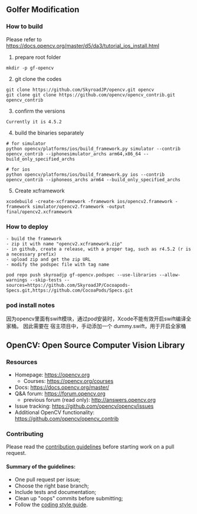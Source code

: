 ## Golfer Modification
### How to build

Please refer to https://docs.opencv.org/master/d5/da3/tutorial_ios_install.html

1. prepare root folder 

```
mkdir -p gf-opencv
```

2. git clone the codes

```
git clone https://github.com/SkyroadJP/opencv.git opencv
git clone git clone https://github.com/opencv/opencv_contrib.git opencv_contrib
```

3. confirm the versions

```
Currently it is 4.5.2
```

4. build the binaries separately

```
# for simulator
python opencv/platforms/ios/build_framework.py simulator --contrib opencv_contrib --iphonesimulator_archs arm64,x86_64 --build_only_specified_archs

# for ios
python opencv/platforms/ios/build_framework.py ios --contrib opencv_contrib --iphoneos_archs arm64 --build_only_specified_archs
```

5. Create xcframework
```
xcodebuild -create-xcframework -framework ios/opencv2.framework -framework simulator/opencv2.framework -output final/opencv2.xcframework
```

### How to deploy

    - build the framework
    - zip it with name "opencv2.xcframework.zip"
    - in github, create a release, with a proper tag, such as r4.5.2 (r is a necessary prefix)
    - upload zip and get the zip URL
    - modify the podspec file with tag name

```
pod repo push skyroadjp gf-opencv.podspec --use-libraries --allow-warnings --skip-tests --sources=https://github.com/SkyroadJP/Cocoapods-Specs.git,https://github.com/CocoaPods/Specs.git

```

### pod install notes
因为opencv里面有swift模块，通过pod安装时，Xcode不能有效开启swift编译全家桶。
因此需要在 宿主项目中，手动添加一个 dummy.swift，用于开启全家桶


## OpenCV: Open Source Computer Vision Library

### Resources

* Homepage: <https://opencv.org>
  * Courses: <https://opencv.org/courses>
* Docs: <https://docs.opencv.org/master/>
* Q&A forum: <https://forum.opencv.org>
  * previous forum (read only): <http://answers.opencv.org>
* Issue tracking: <https://github.com/opencv/opencv/issues>
* Additional OpenCV functionality: <https://github.com/opencv/opencv_contrib> 


### Contributing

Please read the [contribution guidelines](https://github.com/opencv/opencv/wiki/How_to_contribute) before starting work on a pull request.

#### Summary of the guidelines:

* One pull request per issue;
* Choose the right base branch;
* Include tests and documentation;
* Clean up "oops" commits before submitting;
* Follow the [coding style guide](https://github.com/opencv/opencv/wiki/Coding_Style_Guide).

